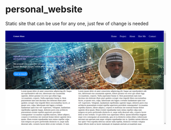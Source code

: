 # personal_website

Static site that can be use for any one, just few of change is needed

![snap_shot](snap_shot.png)
